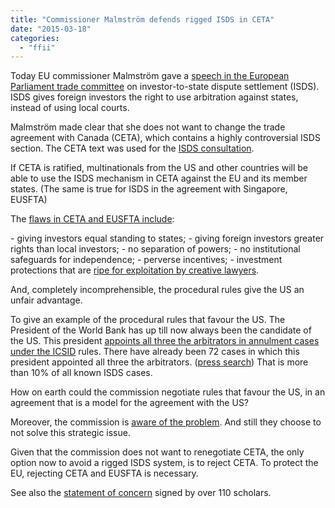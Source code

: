 ```yaml
---
title: "Commissioner Malmström defends rigged ISDS in CETA"
date: "2015-03-18"
categories: 
  - "ffii"
---
```


Today EU commissioner Malmström gave a [speech in the European Parliament trade committee](http://europa.eu/rapid/press-release_SPEECH-15-4624_en.htm) on investor-to-state dispute settlement (ISDS). ISDS gives foreign investors the right to use arbitration against states, instead of using local courts.

Malmström made clear that she does not want to change the trade agreement with Canada (CETA), which contains a highly controversial ISDS section. The CETA text was used for the [ISDS consultation](http://trade.ec.europa.eu/doclib/press/index.cfm?id=1234).

If CETA is ratified, multinationals from the US and other countries will be able to use the ISDS mechanism in CETA against the EU and its member states. (The same is true for ISDS in the agreement with Singapore, EUSFTA)

The [flaws in CETA and EUSFTA include](https://blog.ffii.org/seven-things-you-should-know-about-eu-singapore-isds/):

\- giving investors equal standing to states; - giving foreign investors greater rights than local investors; - no separation of powers; - no institutional safeguards for independence; - perverse incentives; - investment protections that are [ripe for exploitation by creative lawyers](http://www.cato.org/publications/free-trade-bulletin/compromise-advance-trade-agenda-purge-negotiations-investor-state).

And, completely incomprehensible, the procedural rules give the US an unfair advantage.

To give an example of the procedural rules that favour the US. The President of the World Bank has up till now always been the candidate of the US. This president [appoints all three the arbitrators in annulment cases under the ICSID](https://blog.ffii.org/seven-things-you-should-know-about-eu-singapore-isds/) rules. There have already been 72 cases in which this president appointed all three the arbitrators. ([press search](https://icsid.worldbank.org/apps/ICSIDWEB/cases/Pages/AdvancedSearch.aspx?appby=102&typ=CD12)) That is more than 10% of all known ISDS cases.

How on earth could the commission negotiate rules that favour the US, in an agreement that is a model for the agreement with the US?

Moreover, the commission is [aware of the problem](https://blog.ffii.org/draft-ffii-submission-on-isds/). And still they choose to not solve this strategic issue.

Given that the commission does not want to renegotiate CETA, the only option now to avoid a rigged ISDS system, is to reject CETA. To protect the EU, rejecting CETA and EUSFTA is necessary.

See also the [statement of concern](https://www.kent.ac.uk/law/isds_treaty_consultation.html) signed by over 110 scholars.
